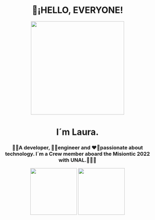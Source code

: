 <div id="header" align="center">
    <h1 align="center">👋¡HELLO, EVERYONE!</h2>
    <img src="https://media.giphy.com/media/l3V0dy1zzyjbYTQQM/giphy.gif" width="300" />
    <h1 align="center">I´m Laura.</h2>
    <h3 align="center"> 👩‍💻A developer, 👷‍♀️engineer and ❤️‍🔥passionate about technology. I´m a Crew member aboard the Misiontic 2022 with UNAL.🚀👩‍🚀
    </h3>
    
    

<img width="150" src="https://user-images.githubusercontent.com/113802190/190931582-3371fd7f-f303-4612-94aa-c851aedb156b.png">
<img width="150" src="https://user-images.githubusercontent.com/113802190/190931825-a9dd7e1e-e3ab-4437-9eac-95a333593b8a.png">
